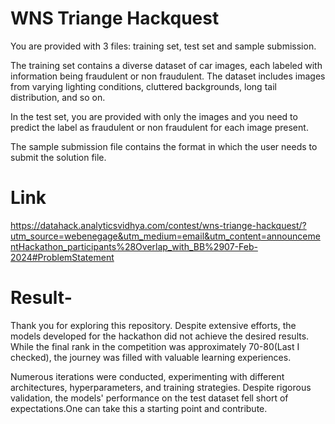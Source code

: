 
# WNS Triange Hackquest

You are provided with 3 files: training set, test set and sample submission.

The training set contains a diverse dataset of car images, each labeled with information being fraudulent or non fraudulent. The dataset includes images from varying lighting conditions, cluttered backgrounds, long tail distribution, and so on.

In the test set, you are provided with only the images and you need to predict the label as fraudulent or non fraudulent for each image present.

The sample submission file contains the format in which the user needs to submit the solution file.

# Link
https://datahack.analyticsvidhya.com/contest/wns-triange-hackquest/?utm_source=webenegage&utm_medium=email&utm_content=announcementHackathon_participants%28Overlap_with_BB%2907-Feb-2024#ProblemStatement

# Result-
Thank you for exploring this repository. Despite extensive efforts, the models developed for the hackathon did not achieve the desired results. While the final rank in the competition was approximately 70-80(Last I checked), the journey was filled with valuable learning experiences.

Numerous iterations were conducted, experimenting with different architectures, hyperparameters, and training strategies. Despite rigorous validation, the models' performance on the test dataset fell short of expectations.One can take this a starting point and contribute.

